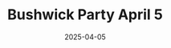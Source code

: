 ---
title: "Bushwick Party April 5"
date: 2025-04-05
draft: false
layout: "photo-series"
cover_image: "https://photos.jmkettle.com/parties/bushwick_party_april_5/01.webp"
cover_image_cloudflare_id: "ebd7fbbc-6f53-4e15-c072-1bb038323300"
series_images:
  - "https://photos.jmkettle.com/parties/bushwick_party_april_5/01.webp"
  - "https://photos.jmkettle.com/parties/bushwick_party_april_5/02.webp"
  - "https://photos.jmkettle.com/parties/bushwick_party_april_5/03.webp"
  - "https://photos.jmkettle.com/parties/bushwick_party_april_5/04.webp"
  - "https://photos.jmkettle.com/parties/bushwick_party_april_5/05.webp"
series_cloudflare_ids:
  - "ebd7fbbc-6f53-4e15-c072-1bb038323300"
  - "6e28fa28-15bb-4921-b33b-6c6234d26800"
  - "d8fd0f46-95b8-4236-d1d3-15a401d60100"
  - "e1e94088-0058-480b-9fcc-fe50e6152100"
  - "2a3acab1-56bc-421c-e891-e39132ebdc00"
series_alt_texts:
  - "man rubbing his teeth"
  - "woman with 100 dollar bill in her mouth"
  - "woman looking at light"
  - "woman smoking inside"
  - "man smiling and flexing"
---